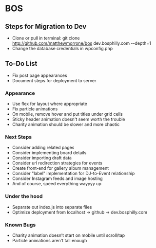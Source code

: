 # BOS

## Steps for Migration to Dev
+ Clone or pull in terminal: git clone http://github.com/matthewmorrone/bos dev.bosphilly.com --depth=1
+ Change the database credentials in wpconfig.php

## To-Do List

+ Fix post page appearances
+ Document steps for deployment to server

### Appearance
+ Use flex for layout where appropriate
+ Fix particle animations
+ On mobile, remove hover and put titles under grid cells
+ Sticky header animation doesn't seem worth the trouble
+ Charity animation should be slower and more chaotic

### Next Steps
+ Consider adding related pages
+ Consider implementing board details
+ Consider importing draft data
+ Consider url redirection strategies for events
+ Create front-end for gallery album management
+ Consider "label" implementation for DJ-to-Event relationship
+ Consider Instagram feeds and image hosting
+ And of course, speed everything wayyyy up

### Under the hood
+ Separate out index.js into separate files
+ Optimize deployment from localhost -> github -> dev.bosphilly.com

### Known Bugs
+ Charity animation doesn’t start on mobile until scroll/tap
+ Particle animations aren't tall enough